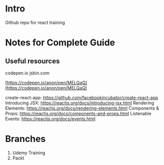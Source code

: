 # Intro

Github repo for react training

# Notes for Complete Guide

## Useful resources

codepen.io
jsbin.com

[https://codepen.io/anon/pen/MELQaQ](https://codepen.io/anon/pen/MELQaQ)

create-react-app: https://github.com/facebookincubator/create-react-app
Introducing JSX: https://reactjs.org/docs/introducing-jsx.html
Rendering Elements: https://reactjs.org/docs/rendering-elements.html
Components & Props: https://reactjs.org/docs/components-and-props.html
Listenable Events: https://reactjs.org/docs/events.html

# Branches

1. Udemy Training
2. Packt